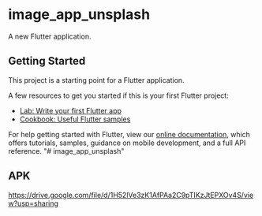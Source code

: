 # image_app_unsplash

A new Flutter application.

## Getting Started

This project is a starting point for a Flutter application.

A few resources to get you started if this is your first Flutter project:

- [Lab: Write your first Flutter app](https://flutter.dev/docs/get-started/codelab)
- [Cookbook: Useful Flutter samples](https://flutter.dev/docs/cookbook)

For help getting started with Flutter, view our
[online documentation](https://flutter.dev/docs), which offers tutorials,
samples, guidance on mobile development, and a full API reference.
"# image_app_unsplash" 

## APK  
https://drive.google.com/file/d/1H52lVe3zK1AfPAa2C9pTIKzJtEPXOv4S/view?usp=sharing
